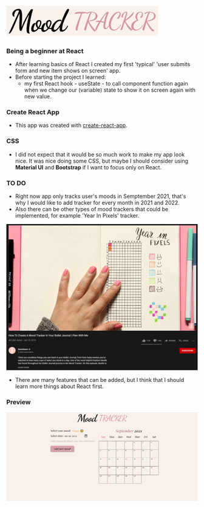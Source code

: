 # <img src="https://github.com/zakrzewskib/mood-tracker-react/blob/master/readme-images/logo.PNG" width="400px">

### Being a beginner at React
* After learning basics of React I created my first 'typical' 'user submits form and new item shows on screen' app.
* Before starting the project I learned:
  * my first React hook - useState - to call component function again when we change our (variable) state to show it on screen again with new value.
 
### Create React App
* This app was created with <a href="https://github.com/facebook/create-react-app">create-react-app</a>.

### CSS
* I did not expect that it would be so much work to make my app look nice. It was nice doing some CSS, but maybe I should consider using **Material UI** and **Bootstrap** if I want to focus only on React.

### TO DO
* Right now app only tracks user's moods in Semptember 2021, that's why I would like to add tracker for every month in 2021 and 2022.
* Also there can be other types of mood trackers that could be implemented, for example 'Year In Pixels' tracker.

<p align="center">
  <a href="https://www.youtube.com/watch?v=vjQ4F6dPPDk"><img src="https://github.com/zakrzewskib/mood-tracker-react/blob/master/readme-images/YearInPixels.png" width="700px"></a>
</p>

* There are many features that can be added, but I think that I should learn more things about React first.

### Preview
<img src="https://github.com/zakrzewskib/mood-tracker-react/blob/master/readme-images/preview.gif">

